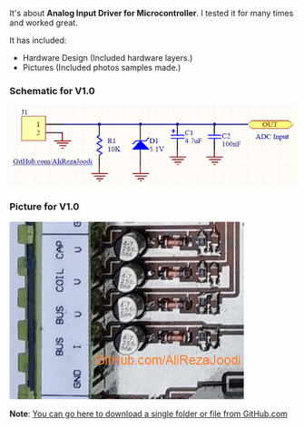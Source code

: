 It's about **Analog Input Driver for Microcontroller**. I tested it for many times and worked great.

It has included:
- Hardware Design (Included hardware layers.)
- Pictures (Included photos samples made.)

### Schematic for V1.0
![MCU_Analog Input](https://github.com/AliRezaJoodi/Electronic-Modules/blob/main/MCU_Analog%20Input/Hardware%20Design/V1.0.png?raw=true)

### Picture for V1.0
![MCU_Analog Input](https://github.com/AliRezaJoodi/Electronic-Modules/blob/main/MCU_Analog%20Input/Pictures/V1.0.jpg?raw=true)

**Note**: [You can go here to download a single folder or file from GitHub.com](https://minhaskamal.github.io/DownGit/#/home)

